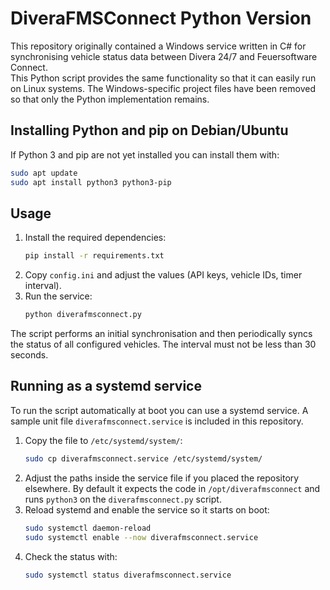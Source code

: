 # DiveraFMSConnect Python Version

This repository originally contained a Windows service written in C# for synchronising vehicle status data between Divera 24/7 and Feuersoftware Connect.  
This Python script provides the same functionality so that it can easily run on Linux systems. The Windows-specific project files have been removed so that only the Python implementation remains.


## Installing Python and pip on Debian/Ubuntu
If Python 3 and pip are not yet installed you can install them with:
```bash
sudo apt update
sudo apt install python3 python3-pip
```

## Usage

1. Install the required dependencies:
   ```bash
   pip install -r requirements.txt
   ```
2. Copy `config.ini` and adjust the values (API keys, vehicle IDs, timer interval).
3. Run the service:
   ```bash
   python diverafmsconnect.py
   ```

The script performs an initial synchronisation and then periodically syncs the status of all configured vehicles. The interval must not be less than 30 seconds.


## Running as a systemd service

To run the script automatically at boot you can use a systemd service. A sample
unit file `diverafmsconnect.service` is included in this repository.

1. Copy the file to `/etc/systemd/system/`:
   ```bash
   sudo cp diverafmsconnect.service /etc/systemd/system/
   ```
2. Adjust the paths inside the service file if you placed the repository
   elsewhere. By default it expects the code in `/opt/diverafmsconnect` and runs
   `python3` on the `diverafmsconnect.py` script.
3. Reload systemd and enable the service so it starts on boot:
   ```bash
   sudo systemctl daemon-reload
   sudo systemctl enable --now diverafmsconnect.service
   ```
4. Check the status with:
   ```bash
   sudo systemctl status diverafmsconnect.service
   ```

